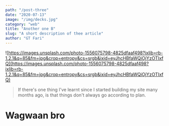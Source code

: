 ```yaml
---
path: "/post-three"
date: "2020-07-13"
image: "/img/decks.jpg"
category: "web"
title: "Another one B"
slug: "A short description of thee article"
author: "GT Fari"
---
```


![https://images.unsplash.com/photo-1556075798-4825dfaaf498?ixlib=rb-1.2.1&q=85&fm=jpg&crop=entropy&cs=srgb&ixid=eyJhcHBfaWQiOjYzOTIxfQ](https://images.unsplash.com/photo-1556075798-4825dfaaf498?ixlib=rb-1.2.1&q=85&fm=jpg&crop=entropy&cs=srgb&ixid=eyJhcHBfaWQiOjYzOTIxfQ)

> If there's one thing I've learnt since I started building my site many months ago, is that things don't always go according to plan.

# Wagwaan bro